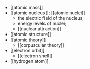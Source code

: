 - [[atomic mass]]
- [[atomic nucleus]]; [[atomic nuclei]]
    - the electric field of the nucleus;
    - energy levels of nuclei;
    - [[nuclear attraction]]
- [[atomic structure]]
- [[atomic theory]]
    - [[corpuscular theory]]
- [[electron orbit]]
    - [[electron shell]]
- [[hydrogen atom]]
